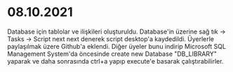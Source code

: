 # 08.10.2021

Database için tablolar ve ilişkileri oluşturuldu.
Database'in üzerine sağ tık -> Tasks -> Script next next denerek script desktop'a kaydedildi.
Üyerlerle paylaşılmak üzere Github'a eklendi.
Diğer üyeler bunu indirip Microsoft SQL Management System'da öncesinde create new Database "DB_LIBRARY" yaparak ve daha sonrasında ctrl+a yapıp execute'e basarak çalıştırabilirler.
